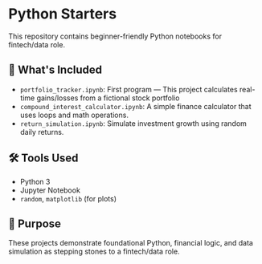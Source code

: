 # Python Starters

This repository contains beginner-friendly Python notebooks for fintech/data role.

## 📁 What's Included

- `portfolio_tracker.ipynb`: First program — This project calculates real-time gains/losses from a fictional stock portfolio
- `compound_interest_calculator.ipynb`: A simple finance calculator that uses loops and math operations.
- `return_simulation.ipynb`: Simulate investment growth using random daily returns.

## 🛠 Tools Used

- Python 3
- Jupyter Notebook
- `random`, `matplotlib` (for plots)

## 🧭 Purpose

These projects demonstrate foundational Python, financial logic, and data simulation as stepping stones to a fintech/data role.
